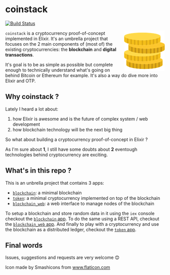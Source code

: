 # coinstack

[![Build Status](https://travis-ci.org/robinmonjo/blockchain.svg?branch=master)](https://travis-ci.org/robinmonjo/blockchain)

<img align="right" src="logo.png">

`coinstack` is a cryptocurrency proof-of-concept implemented in Elixir. It's an umbrella project that focuses on the 2 main components of (most of) the existing cryptocurrencies: the **blockchain** and **digital transactions**.

It's goal is to be as simple as possible but complete enough to technically understand what's going on behind Bitcoin or Ethereum for example. It's also a way do dive more into Elixir and OTP.

## Why coinstack ?

Lately I heard a lot about:

1. how Elixir is awesome and is the future of complex system / web development
2. how blockchain technology will be the next big thing

So what about building a cryptocurrency proof-of-concept in Elixir ?

As I'm sure about **1**, I still have some doubts about **2** eventough technologies behind cryptocurrency are exciting.

## What's in this repo ?

This is an unbrella project that contains 3 apps:

- [`blockchain`](apps/blockchain/README.md): a minimal blockchain
- [`token`](apps/token/README.md): a minimal cryptocurrency implemented on top of the blockchain
- [`blockchain_web`](apps/blockchain_web/README.md): a web interface to manage nodes of the blockchain

To setup a blockchain and store random data in it using the `iex` console checkout the [`blockchain` app](apps/blockchain/README.md). To do the same using a REST API, checkout the [`blockchain_web` app](apps/blockchain_web/README.md). And finally to play with a cryptocurrency and use the blockchain as a distributed ledger, checkout the [`token` app](apps/token/README.md).

## Final words

Issues, suggestions and requests are very welcome 😊

Icon made by Smashicons from www.flaticon.com
